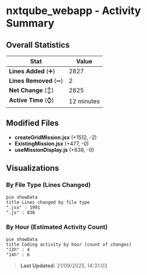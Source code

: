 # nxtqube_webapp - Activity Summary 

## Overall Statistics

| Stat                   | Value                                                             |
| ---------------------- | ----------------------------------------------------------------- |
| **Lines Added** (➕)   | 2827                                          |
| **Lines Removed** (➖) | 2                                        |
| **Net Change** (↕)    | 2825                |
| **Active Time** (⌚)   | 12 minutes |


## Modified Files
- **createGridMission.jsx** (+1512, -2)
- **ExistingMission.jsx** (+477, -0)
- **useMissionDisplay.js** (+838, -0)

## Visualizations

### By File Type (Lines Changed)

```mermaid
pie showData
title Lines changed by file type
".jsx" : 1991
".js" : 838
```

### By Hour (Estimated Activity Count)

```mermaid
pie showData
title Coding activity by hour (count of changes)
"13h" : 4
"14h" : 6
```


> **Last Updated:** 21/09/2025, 14:31:03